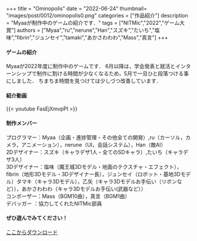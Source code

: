 +++
title = "Ominopolis"
date = "2022-06-24"
thumbnail= "images/post/0012/ominopolis0.png"
categories = ["作品紹介"]
description = "Myaaが制作中のゲームの紹介です．"
tags = ["NITMic","2022","ゲーム大賞"]
authors = ["Myaa","ru","nerune","Han","スズキ","たいち","塩味","fibrin","ジュンセイ","tamaki","あかさわわわ","Mass","真言"]
+++


#### ゲームの紹介

Myaaが2022年度に制作中のゲームです．
6月以降は，学会発表と就活とインターンシップで制作に割ける時間が少なくなるため，5月で一旦ひと段落つける事にしました．
ちまちま時間を見つけては少しづつ改善しています．


#### 紹介動画

{{< youtube FasEjXmvpPI >}}


#### 制作メンバー

プログラマー：Myaa（企画・進捗管理・その他全ての開発）,ru（カーソル，カメラ，アニメーション），nerune（UI，会話システム），Han（敵AI）  
2Dデザイナー：スズキ（キャラデザ1人・全てのSDキャラ）,たいち（キャラデザ3人）  
3Dデザイナー：塩味（魔王城3Dモデル・地面のテクスチャ・エフェクト），fibrin（地形3Dモデル・3Dデザイナー長），ジュンセイ（ロボット・基地3Dモデル）タマキ（キャラ3Dモデル），乙矢（キャラ3Dモデルお手伝い（リボンなど）），あかさわわわ（キャラ3Dモデルお手伝い(武器など））  
コンポーザー：Mass（BGM10曲），真言（BGM1曲）  
デバッガー  ：協力してくれたNITMic部員  

#### ぜひ遊んでみてください！

[ここからダウンロード](https://drive.google.com/drive/folders/16ANRzHVlEISbWRiqScvmPoe0uYKCeNdm?usp=sharing)


